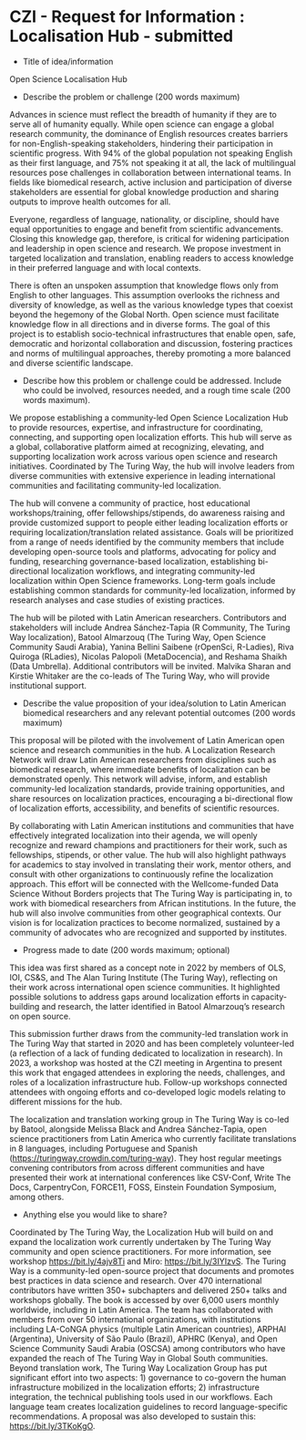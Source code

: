 # CZI - Request for Information : Localisation Hub - submitted

- Title of idea/information

Open Science Localisation Hub

- Describe the problem or challenge (200 words maximum)

Advances in science must reflect the breadth of humanity if they are to serve all of humanity equally. While open science can engage a global research community, the dominance of English resources creates barriers for non-English-speaking stakeholders, hindering their participation in scientific progress. With 94% of the global population not speaking English as their first language, and 75% not speaking it at all, the lack of multilingual resources pose challenges in collaboration between international teams. In fields like biomedical research, active inclusion and participation of diverse stakeholders are essential for global knowledge production and sharing outputs to improve health outcomes for all.

Everyone, regardless of language, nationality, or discipline, should have equal opportunities to engage and benefit from scientific advancements. Closing this knowledge gap, therefore, is critical for widening participation and leadership in open science and research. We propose investment in targeted localization and translation, enabling readers to access knowledge in their preferred language and with local contexts.

There is often an unspoken assumption that knowledge flows only from English to other languages. This assumption overlooks the richness and diversity of knowledge, as well as the various knowledge types that coexist beyond the hegemony of the Global North. Open science must facilitate knowledge flow in all directions and in diverse forms. The goal of this project is to establish socio-technical infrastructures that enable open, safe, democratic and horizontal collaboration and discussion, fostering practices and norms of multilingual approaches, thereby promoting a more balanced and diverse scientific landscape.

- Describe how this problem or challenge could be addressed. Include who could be involved, resources needed, and a rough time scale (200 words maximum).

We propose establishing a community-led Open Science Localization Hub to provide resources, expertise, and infrastructure for coordinating, connecting, and supporting open localization efforts. This hub will serve as a global, collaborative platform aimed at recognizing, elevating, and supporting localization work across various open science and research initiatives. Coordinated by The Turing Way, the hub will involve leaders from diverse communities with extensive experience in leading international communities and facilitating community-led localization.

The hub will convene a community of practice, host educational workshops/training, offer fellowships/stipends, do awareness raising and provide customized support to people either leading localization efforts or requiring localization/translation related assistance. Goals will be prioritized from a range of needs identified by the community members that include developing open-source tools and platforms, advocating for policy and funding, researching governance-based localization, establishing bi-directional localization workflows, and integrating community-led localization within Open Science frameworks. Long-term goals include establishing common standards for community-led localization, informed by research analyses and case studies of existing practices.

The hub will be piloted with Latin American researchers. Contributors and stakeholders will include Andrea Sánchez-Tapia (R Community, The Turing Way localization), Batool Almarzouq (The Turing Way, Open Science Community Saudi Arabia), Yanina Bellini Saibene (rOpenSci, R-Ladies), Riva Quiroga (RLadies), Nicolas Palopoli (MetaDocencia), and Reshama Shaikh (Data Umbrella). Additional contributors will be invited. Malvika Sharan and Kirstie Whitaker are the co-leads of The Turing Way, who will provide institutional support.


- Describe the value proposition of your idea/solution to Latin American biomedical researchers and any relevant potential outcomes (200 words maximum)

This proposal will be piloted with the involvement of Latin American open science and research communities in the hub. A Localization Research Network will draw Latin American researchers from disciplines such as biomedical research, where immediate benefits of localization can be demonstrated openly. This network will advise, inform, and establish community-led localization standards, provide training opportunities, and share resources on localization practices, encouraging a bi-directional flow of localization efforts, accessibility, and benefits of scientific resources.

By collaborating with Latin American institutions and communities that have effectively integrated localization into their agenda, we will openly recognize and reward champions and practitioners for their work, such as fellowships, stipends, or other value. The hub will also highlight pathways for academics to stay involved in translating their work, mentor others, and consult with other organizations to continuously refine the localization approach. This effort will be connected with the Wellcome-funded Data Science Without Borders projects that The Turing Way is participating in, to work with biomedical researchers from African institutions. In the future, the hub will also involve communities from other geographical contexts. Our vision is for localization practices to become normalized, sustained by a community of advocates who are recognized and supported by institutes.

- Progress made to date (200 words maximum; optional)

This idea was first shared as a concept note in 2022 by members of OLS, IOI, CS&S, and The Alan Turing Institute (The Turing Way), reflecting on their work across international open science communities. It highlighted possible solutions to address gaps around localization efforts in capacity-building and research, the latter identified in Batool Almarzouq’s research on open source.

This submission further draws from the community-led translation work in The Turing Way that started in 2020 and has been completely volunteer-led (a reflection of a lack of funding dedicated to localization in research). In 2023, a workshop was hosted at the CZI meeting in Argentina to present this work that engaged attendees in exploring the needs, challenges, and roles of a localization infrastructure hub. Follow-up workshops connected attendees with ongoing efforts and co-developed logic models relating to different missions for the hub.

The localization and translation working group in The Turing Way is co-led by Batool, alongside Melissa Black and Andrea Sánchez-Tapia, open science practitioners from Latin America who currently facilitate translations in 8 languages, including Portuguese and Spanish (https://turingway.crowdin.com/turing-way). They host regular meetings convening contributors from across different communities and have presented their work at international conferences like CSV-Conf, Write The Docs, CarpentryCon, FORCE11, FOSS, Einstein Foundation Symposium, among others.


- Anything else you would like to share?

Coordinated by The Turing Way, the Localization Hub will build on and expand the localization work currently undertaken by The Turing Way community and open science practitioners. For more information, see workshop https://bit.ly/4ajv8Ti and Miro: https://bit.ly/3IYIzvS. 
The Turing Way is a community-led open-source project that documents and promotes best practices in data science and research. Over 470 international contributors have written 350+ subchapters and delivered 250+ talks and workshops globally. The book is accessed by over 6,000 users monthly worldwide, including in Latin America. The team has collaborated with members from over 50 international organizations, with institutions including LA-CoNGA physics (multiple Latin American countries), ARPHAI (Argentina), University of São Paulo (Brazil), APHRC (Kenya), and Open Science Community Saudi Arabia (OSCSA) among contributors who have expanded the reach of The Turing Way in Global South communities.
Beyond translation work, The Turing Way Localization Group has put significant effort into two aspects: 1) governance to co-govern the human infrastructure mobilized in the localization efforts; 2) infrastructure integration, the technical publishing tools used in our workflows. Each language team creates localization guidelines to record language-specific recommendations. A proposal was also developed to sustain this: https://bit.ly/3TKoKgO. 
